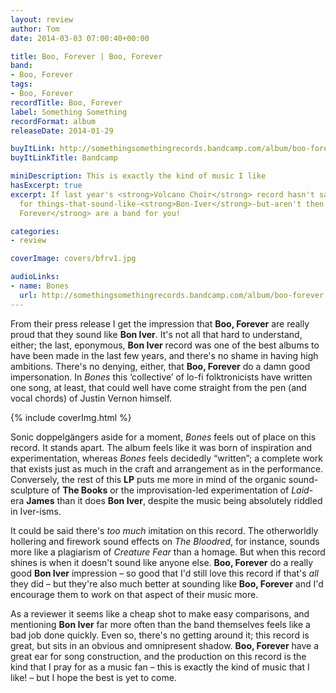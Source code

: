 ```yaml
---
layout: review
author: Tom
date: 2014-03-03 07:00:40+00:00

title: Boo, Forever | Boo, Forever
band:
- Boo, Forever
tags:
- Boo, Forever
recordTitle: Boo, Forever
label: Something Something
recordFormat: album
releaseDate: 2014-01-29

buyItLink: http://somethingsomethingrecords.bandcamp.com/album/boo-forever
buyItLinkTitle: Bandcamp

miniDescription: This is exactly the kind of music I like
hasExcerpt: true
excerpt: If last year's <strong>Volcano Choir</strong> record hasn't sated your apatite
  for things-that-sound-like-<strong>Bon-Iver</strong>-but-aren't then <strong>Boo,
  Forever</strong> are a band for you!

categories:
- review

coverImage: covers/bfrv1.jpg

audioLinks:
- name: Bones
  url: http://somethingsomethingrecords.bandcamp.com/album/boo-forever
---
```


From their press release I get the impression that **Boo, Forever** are really proud that they sound like **Bon Iver**. It's not all that hard to understand, either; the last, eponymous, **Bon Iver** record was one of the best albums to have been made in the last few years, and there's no shame in having high ambitions. There's no denying, either, that **Boo, Forever** do a damn good impersonation. In *Bones* this ‘collective’ of lo-fi folktronicists have written one song, at least, that could well have come straight from the pen (and vocal chords) of Justin Vernon himself.

<div>{% include coverImg.html %}</div>

Sonic doppelgängers aside for a moment, *Bones* feels out of place on this record. It stands apart. The album feels like it was born of inspiration and experimentation, whereas *Bones* feels decidedly “written”; a complete work that exists just as much in the craft and arrangement as in the performance. Conversely, the rest of this **LP** puts me more in mind of the organic sound-sculpture of **The Books** or the improvisation-led experimentation of *Laid*-era **James** than it does **Bon Iver**, despite the music being absolutely riddled in Iver-isms.

It could be said there's *too much* imitation on this record. The otherworldly hollering and firework sound effects on *The Bloodred*, for instance, sounds more like a plagiarism of *Creature Fear* than a homage. But when this record shines is when it doesn't sound like anyone else. **Boo, Forever** do a really good **Bon Iver** impression – so good that I'd still love this record if that's *all* they did – but they're also much better at sounding like **Boo, Forever** and I'd encourage them to work on that aspect of their music more.

As a reviewer it seems like a cheap shot to make easy comparisons, and mentioning **Bon Iver** far more often than the band themselves feels like a bad job done quickly. Even so, there's no getting around it; this record is great, but sits in an obvious and omnipresent shadow. **Boo, Forever** have a great ear for song construction, and the production on this record is the kind that I pray for as a music fan – this is exactly the kind of music that I like! – but I hope the best is yet to come.